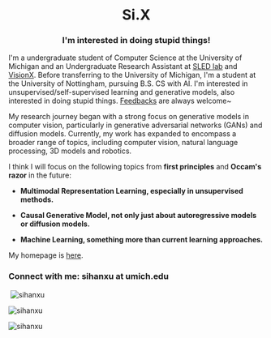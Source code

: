 <h1 align="center">Si.X</h1>
<h3 align="center">I'm interested in doing stupid things!</h3>

I'm a undergraduate student of Computer Science at the University of Michigan and an Undergraduate Research Assistant at [SLED lab](https://sled.eecs.umich.edu/) and [VisionX](https://www.sainingxie.com/). Before transferring to the University of Michigan, I'm a student at the University of Nottingham, pursuing B.S. CS with AI. I'm interested in unsupervised/self-supervised learning and generative models, also interested in doing stupid things. [Feedbacks](https://forms.gle/kpGov9XbjaQoSiyh7) are always welcome~

My research journey began with a strong focus on generative models in computer vision, particularly in generative adversarial networks (GANs) and diffusion models. Currently, my work has expanded to encompass a broader range of topics, including computer vision, natural language processing, 3D models and robotics. 

I think I will focus on the following topics from **first principles** and **Occam's razor** in the future:

- **Multimodal Representation Learning, especially in unsupervised methods.**

- **Causal Generative Model, not only just about autoregressive models or diffusion models.**

- **Machine Learning, something more than current learning approaches.**
  
My homepage is [here](https://sihanxu.github.io/).

<h3 align="left">Connect with me: sihanxu at umich.edu</h3>
<p align="left">
</p>

<p>&nbsp;<img align="center" src="https://github-readme-stats.vercel.app/api?username=sihanxu&show_icons=true&locale=en" alt="sihanxu" /></p>

<p><img align="center" src="https://github-readme-streak-stats.herokuapp.com/?user=sihanxu&" alt="sihanxu" /></p>

<p align="left"> <img src="https://komarev.com/ghpvc/?username=sihanxu&label=Profile%20views&color=0e75b6&style=flat" alt="sihanxu" /> </p>
